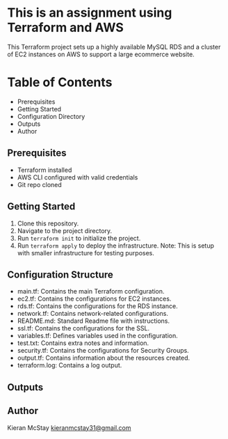 # This is an assignment using Terraform and AWS

This Terraform project sets up a highly available MySQL RDS and a cluster of EC2 instances on AWS to support a large ecommerce website.

# Table of Contents

- Prerequisites
- Getting Started
- Configuration Directory
- Outputs
- Author

## Prerequisites
- Terraform installed 
- AWS CLI configured with valid credentials
- Git repo cloned

## Getting Started
1. Clone this repository.
2. Navigate to the project directory.
3. Run `terraform init` to initialize the project.
4. Run `terraform apply` to deploy the infrastructure.
Note: This is setup with smaller infrastructure for testing purposes.

## Configuration Structure
- main.tf: Contains the main Terraform configuration.
- ec2.tf: Contains the configurations for EC2 instances.
- rds.tf: Contains the configurations for the RDS instance.
- network.tf: Contains network-related configurations.
- README.md: Standard Readme file with instructions. 
- ssl.tf: Contains the configurations for the SSL.
- variables.tf: Defines variables used in the configuration.
- test.txt: Contains extra notes and information.
- security.tf: Contains the configurations for Security Groups.
- output.tf: Contains information about the resources created.
- terraform.log: Contains a log output. 

## Outputs

## Author
Kieran McStay
kieranmcstay31@gmail.com


